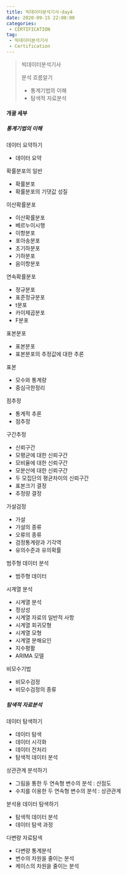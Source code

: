 ```yaml
---
title: 빅데이터분석기사-day4
date: 2020-09-15 22:08:00
categories:
 - CERTIFICATION
tag:
 - 빅데이터분석기사
 - Certification
---
```


> 빅데이터분석기사
>
> 분석 흐름알기
>
> - 통계기법의 이해
> - 탐색적 자료분석

#### 개괄 세부

##### 통계기법의 이해

데이터 요약하기

- 데이터 요약

확률분포의 일반

- 확률분포
- 확률분포의 기댓값 성질

이산확률분포

- 이산확률분포
- 베르누이시행
- 이항분포
- 포아송분포
- 초기하분포
- 기하분포
- 음이항분포

연속확률분포

- 정규분포
- 표준정규분포
- t분포
- 카이제곱분포
- F분포

표본분포

- 표본분포
- 표본분포의 추정값에 대한 추론

표본

- 모수와 통계량
- 중심극한정리

점추정

- 통계적 추론
- 점추정

구간추정

- 신뢰구간
- 모평균에 대한 신뢰구간
- 모비율에 대한 신뢰구간
- 모분산에 대한 신뢰구간
- 두 모집단의 평균차이의 신뢰구간
- 표본크기 결정
- 추정량 결정

가설검정

- 가설
- 가설의 종류
- 오류의 종류
- 검정통계량과 기각역
- 유의수준과 유의확률

범주형 데이터 분석

- 범주형 데이터

시계열 분석

- 시계열 분석
- 정상성
- 시계열 자료의 일반적 사항
- 시계열 회귀모형
- 시계열 모형
- 시계열 분해요인
- 지수평활
- ARIMA 모델

비모수기법

- 비모수검정
- 비모수검정의 종류



##### 탐색적 자료분석

데이터 탐색하기

- 데이터 탐색
- 데이터 시각화
- 데이터 전처리
- 탐색적 데이터 분석

상관관계 분석하기

- 그림을 통한 두 연속형 변수의 분석 : 산점도
- 수치를 이용한 두 연속형 변수의 분석 : 상관관계

분석용 데이터 탐색하기

- 탐색적 데이터 분석
- 데이터 탐색 과정

다변량 자료탐색

- 다변량 통계분석
- 변수의 차원을 줄이는 분석
- 케이스의 차원을 줄이는 분석